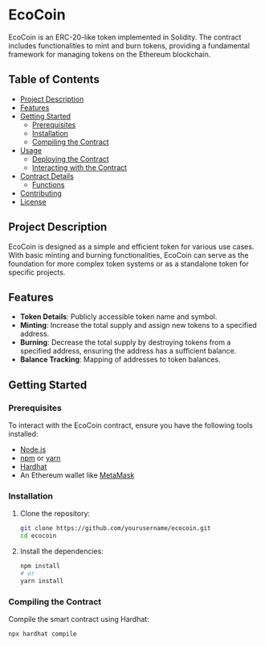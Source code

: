 # EcoCoin

EcoCoin is an ERC-20-like token implemented in Solidity. The contract includes functionalities to mint and burn tokens, providing a fundamental framework for managing tokens on the Ethereum blockchain.

## Table of Contents

- [Project Description](#project-description)
- [Features](#features)
- [Getting Started](#getting-started)
  - [Prerequisites](#prerequisites)
  - [Installation](#installation)
  - [Compiling the Contract](#compiling-the-contract)
- [Usage](#usage)
  - [Deploying the Contract](#deploying-the-contract)
  - [Interacting with the Contract](#interacting-with-the-contract)
- [Contract Details](#contract-details)
  - [Functions](#functions)
- [Contributing](#contributing)
- [License](#license)

## Project Description

EcoCoin is designed as a simple and efficient token for various use cases. With basic minting and burning functionalities, EcoCoin can serve as the foundation for more complex token systems or as a standalone token for specific projects.

## Features

- **Token Details**: Publicly accessible token name and symbol.
- **Minting**: Increase the total supply and assign new tokens to a specified address.
- **Burning**: Decrease the total supply by destroying tokens from a specified address, ensuring the address has a sufficient balance.
- **Balance Tracking**: Mapping of addresses to token balances.

## Getting Started

### Prerequisites

To interact with the EcoCoin contract, ensure you have the following tools installed:

- [Node.js](https://nodejs.org/)
- [npm](https://www.npmjs.com/) or [yarn](https://yarnpkg.com/)
- [Hardhat](https://hardhat.org/)
- An Ethereum wallet like [MetaMask](https://metamask.io/)

### Installation

1. Clone the repository:
    ```bash
    git clone https://github.com/yourusername/ecocoin.git
    cd ecocoin
    ```

2. Install the dependencies:
    ```bash
    npm install
    # or
    yarn install
    ```

### Compiling the Contract

Compile the smart contract using Hardhat:
```bash
npx hardhat compile
